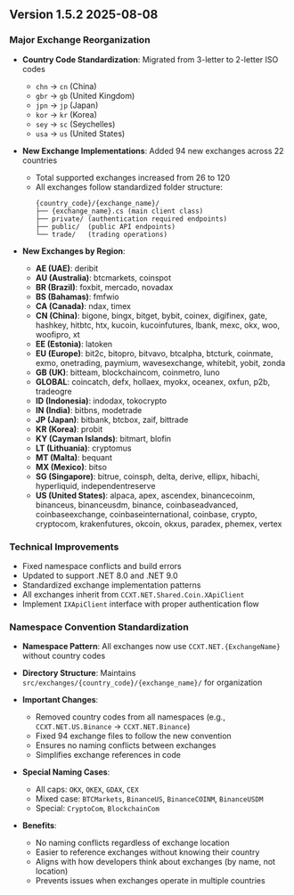 ## Version 1.5.2 2025-08-08

### Major Exchange Reorganization
- **Country Code Standardization**: Migrated from 3-letter to 2-letter ISO codes
  - `chn` → `cn` (China)
  - `gbr` → `gb` (United Kingdom)  
  - `jpn` → `jp` (Japan)
  - `kor` → `kr` (Korea)
  - `sey` → `sc` (Seychelles)
  - `usa` → `us` (United States)

- **New Exchange Implementations**: Added 94 new exchanges across 22 countries
  - Total supported exchanges increased from 26 to 120
  - All exchanges follow standardized folder structure:
    ```
    {country_code}/{exchange_name}/
    ├── {exchange_name}.cs (main client class)
    ├── private/ (authentication required endpoints)
    ├── public/  (public API endpoints)
    └── trade/   (trading operations)
    ```

- **New Exchanges by Region**:
  - **AE (UAE)**: deribit
  - **AU (Australia)**: btcmarkets, coinspot
  - **BR (Brazil)**: foxbit, mercado, novadax
  - **BS (Bahamas)**: fmfwio
  - **CA (Canada)**: ndax, timex
  - **CN (China)**: bigone, bingx, bitget, bybit, coinex, digifinex, gate, hashkey, hitbtc, htx, kucoin, kucoinfutures, lbank, mexc, okx, woo, woofipro, xt
  - **EE (Estonia)**: latoken
  - **EU (Europe)**: bit2c, bitopro, bitvavo, btcalpha, btcturk, coinmate, exmo, onetrading, paymium, wavesexchange, whitebit, yobit, zonda
  - **GB (UK)**: bitteam, blockchaincom, coinmetro, luno
  - **GLOBAL**: coincatch, defx, hollaex, myokx, oceanex, oxfun, p2b, tradeogre
  - **ID (Indonesia)**: indodax, tokocrypto
  - **IN (India)**: bitbns, modetrade
  - **JP (Japan)**: bitbank, btcbox, zaif, bittrade
  - **KR (Korea)**: probit
  - **KY (Cayman Islands)**: bitmart, blofin
  - **LT (Lithuania)**: cryptomus
  - **MT (Malta)**: bequant
  - **MX (Mexico)**: bitso
  - **SG (Singapore)**: bitrue, coinsph, delta, derive, ellipx, hibachi, hyperliquid, independentreserve
  - **US (United States)**: alpaca, apex, ascendex, binancecoinm, binanceus, binanceusdm, binance, coinbaseadvanced, coinbaseexchange, coinbaseinternational, coinbase, crypto, cryptocom, krakenfutures, okcoin, okxus, paradex, phemex, vertex

### Technical Improvements
- Fixed namespace conflicts and build errors
- Updated to support .NET 8.0 and .NET 9.0
- Standardized exchange implementation patterns
- All exchanges inherit from `CCXT.NET.Shared.Coin.XApiClient`
- Implement `IXApiClient` interface with proper authentication flow

### Namespace Convention Standardization
- **Namespace Pattern**: All exchanges now use `CCXT.NET.{ExchangeName}` without country codes
- **Directory Structure**: Maintains `src/exchanges/{country_code}/{exchange_name}/` for organization
- **Important Changes**:
  - Removed country codes from all namespaces (e.g., `CCXT.NET.US.Binance` → `CCXT.NET.Binance`)
  - Fixed 94 exchange files to follow the new convention
  - Ensures no naming conflicts between exchanges
  - Simplifies exchange references in code
  
- **Special Naming Cases**:
  - All caps: `OKX`, `OKEX`, `GDAX`, `CEX`
  - Mixed case: `BTCMarkets`, `BinanceUS`, `BinanceCOINM`, `BinanceUSDM`
  - Special: `CryptoCom`, `BlockchainCom`

- **Benefits**:
  - No naming conflicts regardless of exchange location
  - Easier to reference exchanges without knowing their country
  - Aligns with how developers think about exchanges (by name, not location)
  - Prevents issues when exchanges operate in multiple countries
